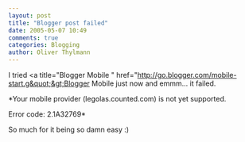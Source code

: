 ```yaml
---
layout: post
title: "Blogger post failed"
date: 2005-05-07 10:49
comments: true
categories: Blogging
author: Oliver Thylmann
---
```



I tried &lt;a title=&quot;Blogger Mobile &quot; href=&quot;http://go.blogger.com/mobile-start.g&quot;&gt;Blogger Mobile just now and emmm... it failed.

*Your mobile provider (legolas.counted.com) is not yet supported.

Error code: 2.1A32769*

So much for it being so damn easy :)


